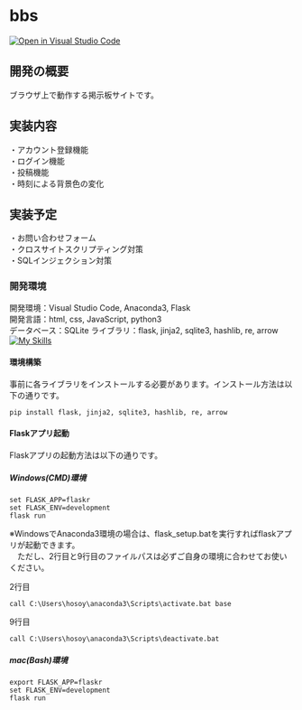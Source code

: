 # bbs
[![Open in Visual Studio Code](https://img.shields.io/static/v1?logo=visualstudiocode&label=&message=Open%20in%20Visual%20Studio%20Code&labelColor=2c2c32&color=007acc&logoColor=007acc)](https://open.vscode.dev/hosoya17/bbs)
## 開発の概要
ブラウザ上で動作する掲示板サイトです。
## 実装内容
・アカウント登録機能<br>
・ログイン機能<br>
・投稿機能<br>
・時刻による背景色の変化
## 実装予定
・お問い合わせフォーム<br>
・クロスサイトスクリプティング対策<br>
・SQLインジェクション対策
### 開発環境
開発環境：Visual Studio Code, Anaconda3, Flask<br>
開発言語：html, css, JavaScript, python3<br>
データベース：SQLite
ライブラリ：flask, jinja2, sqlite3, hashlib, re, arrow<br>
[![My Skills](https://skillicons.dev/icons?i=vscode,flask,py,html,css,js,sqlite)](https://skillicons.dev)
#### 環境構築
事前に各ライブラリをインストールする必要があります。インストール方法は以下の通りです。<br>

```Shell
pip install flask, jinja2, sqlite3, hashlib, re, arrow
```
#### Flaskアプリ起動
Flaskアプリの起動方法は以下の通りです。
##### Windows(CMD)環境

```Shell
set FLASK_APP=flaskr
set FLASK_ENV=development
flask run
```
※WindowsでAnaconda3環境の場合は、flask_setup.batを実行すればflaskアプリが起動できます。<br>
　ただし、2行目と9行目のファイルパスは必ずご自身の環境に合わせてお使いください。

2行目

```Shell
call C:\Users\hosoy\anaconda3\Scripts\activate.bat base
```
9行目

```Shell
call C:\Users\hosoy\anaconda3\Scripts\deactivate.bat
```
##### mac(Bash)環境

```Shell
export FLASK_APP=flaskr
set FLASK_ENV=development
flask run
```
